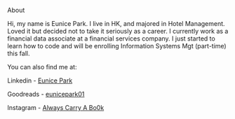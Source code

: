 About

Hi, my name is Eunice Park. I live in HK, and majored in Hotel Management. Loved it but decided not to take it seriously as a career. 
I currently work as a financial data associate at a financial services company. 
I just started to learn how to code and will be enrolling Information Systems Mgt (part-time) this fall. 

You can also find me at: 

Linkedin - [Eunice Park](https://linkedin.com/in/eunicepark01)

Goodreads - [eunicepark01](https://www.goodreads.com/eunicepark01)

Instagram - [Always Carry A Bo0k](https://www.instagram.com/alwayscarryabo0k)
